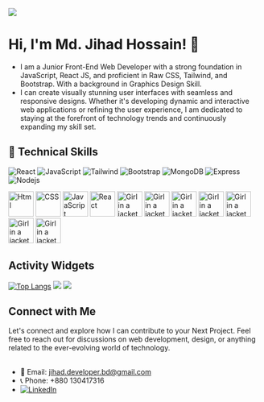 
![](https://i.ibb.co/Y2KV7Y4/Linked-In-Cover-Design.gif)

# Hi, I'm Md. Jihad Hossain! 👋
- I am a Junior Front-End Web Developer with a strong foundation in JavaScript, React JS, and proficient in Raw CSS, Tailwind, and Bootstrap. With a background in Graphics Design Skill. </br>
- I can create visually stunning user interfaces with seamless and responsive designs. Whether it's developing dynamic and interactive web applications or refining the user experience, I am dedicated to staying at the forefront of technology trends and continuously expanding my skill set.

## 🧠 Technical Skills
![React](https://img.shields.io/badge/React-61DAFB.svg?style=for-the-badge&logo=React&logoColor=black)
![JavaScript](https://img.shields.io/badge/JavaScript-F7DF1E.svg?style=for-the-badge&logo=JavaScript&logoColor=black)
![Tailwind](https://img.shields.io/badge/Tailwind%20CSS-06B6D4.svg?style=for-the-badge&logo=Tailwind-CSS&logoColor=white)
![Bootstrap](https://img.shields.io/badge/Bootstrap-7952B3.svg?style=for-the-badge&logo=Bootstrap&logoColor=white)
![MongoDB](https://img.shields.io/badge/MongoDB-47A248.svg?style=for-the-badge&logo=MongoDB&logoColor=white)
![Express](https://img.shields.io/badge/Express-000000.svg?style=for-the-badge&logo=Express&logoColor=white)
![Nodejs](https://img.shields.io/badge/Node.js-339933.svg?style=for-the-badge&logo=nodedotjs&logoColor=white)


<div style={display:flex, gap: 100px}>
<img src="https://i.ibb.co/L5Rxb83/axios.png" alt="Html" height="50">
<img src="https://i.ibb.co/zmYymgB/pngwing-com-1.png" alt="CSS" height="50">
<img src="https://i.ibb.co/mC6xnTP/pngwing-com-2.png" alt="JavaScript" height="50">
<img src="https://i.ibb.co/DMsN2GY/pngwing-com-9.png" alt="React" height="50">
  <img src="https://i.ibb.co/2jM3X3F/pngwing-com-13.png" alt="Girl in a jacket" height="50">
<img src="https://i.ibb.co/bHNgjwY/1.png" alt="Girl in a jacket" height="50">
<img src="https://i.ibb.co/t2Qctsk/pngwing-com-3.png" alt="Girl in a jacket" height="50">
<img src="https://i.ibb.co/C8FJ80X/pngwing-com-6.png" alt="Girl in a jacket" height="50">
<img src="https://i.ibb.co/8dFB7cq/pngwing-com-8.png" alt="Girl in a jacket" height="50">
<img src="https://i.ibb.co/zXwchr0/pngwing-com-10.png" alt="Girl in a jacket" height="50">
<img src="https://i.ibb.co/CHtY7xJ/pngwing-com-12.png" alt="Girl in a jacket" height="50">
</div>

## Activity Widgets
[![Top Langs](https://github-readme-stats.vercel.app/api/top-langs/?username=Developer-Jihad)](https://github.com/anuraghazra/github-readme-stats) 
![](https://github-readme-streak-stats.herokuapp.com/?user=Developer-Jihad) 
![](https://komarev.com/ghpvc/?username=Developer-Jihad) </br>

## Connect with Me
Let's connect and explore how I can contribute to your Next Project. Feel free to reach out for discussions on web development, design, or anything related to the ever-evolving world of technology. </br> </br>
- 📧 Email: jihad.developer.bd@gmail.com
- 📞 Phone: +880 130417316
- [![LinkedIn](https://img.shields.io/badge/LinkedIn-0077B5?style=for-the-badge&logo=linkedin&logoColor=white)](https://www.linkedin.com/in/developer-jihad/)

<!---![GitHub stats](https://github-readme-stats.vercel.app/api?username=Developer-Jihad&show_icons=true&count_private=true) </br> --->

<!---
## My Current Activities
👩‍💻 I'm currently working on...

🧠 I'm currently learning...

👯‍♀️ I'm looking to collaborate on...

🤔 I'm looking for help with...

💬 Ask me about...

📫 How to reach me...

😄 Pronouns...

⚡️ Fun fact...
Developer-Jihad/Developer-Jihad is a ✨ special ✨ repository because its `README.md` (this file) appears on your GitHub profile.
You can click the Preview link to take a look at your changes.
--->
